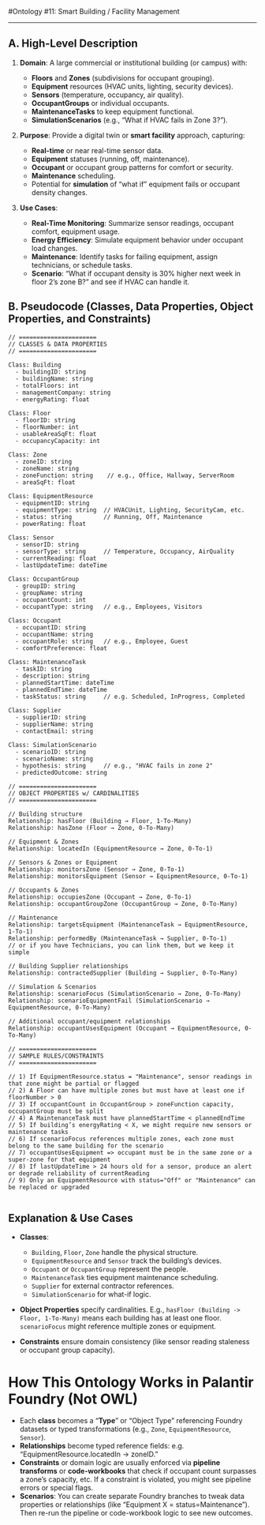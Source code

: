 #Ontology #11: Smart Building / Facility Management                         
                                    
---                                    
                                    
## A. High-Level Description                    
                    
1. **Domain**: A large commercial or institutional building (or campus) with:                    
   - **Floors** and **Zones** (subdivisions for occupant grouping).                      
   - **Equipment** resources (HVAC units, lighting, security devices).                      
   - **Sensors** (temperature, occupancy, air quality).                      
   - **OccupantGroups** or individual occupants.                      
   - **MaintenanceTasks** to keep equipment functional.                      
   - **SimulationScenarios** (e.g., “What if HVAC fails in Zone 3?”).                      
                    
2. **Purpose**: Provide a digital twin or **smart facility** approach, capturing:                    
   - **Real-time** or near real-time sensor data.                      
   - **Equipment** statuses (running, off, maintenance).                      
   - **Occupant** or occupant group patterns for comfort or security.                      
   - **Maintenance** scheduling.                      
   - Potential for **simulation** of “what if” equipment fails or occupant density changes.                    
                    
3. **Use Cases**:                    
   - **Real-Time Monitoring**: Summarize sensor readings, occupant comfort, equipment usage.                      
   - **Energy Efficiency**: Simulate equipment behavior under occupant load changes.                      
   - **Maintenance**: Identify tasks for failing equipment, assign technicians, or schedule tasks.                      
   - **Scenario**: “What if occupant density is 30% higher next week in floor 2’s zone B?” and see if HVAC can handle it.                      
                    
## B. Pseudocode (Classes, Data Properties, Object Properties, and Constraints)                    
                    
```plaintext                    
// ======================                    
// CLASSES & DATA PROPERTIES                    
// ======================                    
                    
Class: Building                    
  - buildingID: string                    
  - buildingName: string                    
  - totalFloors: int                    
  - managementCompany: string                    
  - energyRating: float                    
                    
Class: Floor                    
  - floorID: string                    
  - floorNumber: int                    
  - usableAreaSqFt: float                    
  - occupancyCapacity: int                    
                    
Class: Zone                    
  - zoneID: string                    
  - zoneName: string                    
  - zoneFunction: string    // e.g., Office, Hallway, ServerRoom                    
  - areaSqFt: float                    
                    
Class: EquipmentResource                    
  - equipmentID: string                    
  - equipmentType: string  // HVACUnit, Lighting, SecurityCam, etc.                    
  - status: string         // Running, Off, Maintenance                    
  - powerRating: float                    
                    
Class: Sensor                    
  - sensorID: string                    
  - sensorType: string     // Temperature, Occupancy, AirQuality                    
  - currentReading: float                    
  - lastUpdateTime: dateTime                    
                    
Class: OccupantGroup                    
  - groupID: string                    
  - groupName: string                    
  - occupantCount: int                    
  - occupantType: string   // e.g., Employees, Visitors                    
                    
Class: Occupant                    
  - occupantID: string                    
  - occupantName: string                    
  - occupantRole: string   // e.g., Employee, Guest                    
  - comfortPreference: float                    
                    
Class: MaintenanceTask                    
  - taskID: string                    
  - description: string                    
  - plannedStartTime: dateTime                    
  - plannedEndTime: dateTime                    
  - taskStatus: string     // e.g. Scheduled, InProgress, Completed                    
                    
Class: Supplier                    
  - supplierID: string                    
  - supplierName: string                    
  - contactEmail: string                    
                    
Class: SimulationScenario                    
  - scenarioID: string                    
  - scenarioName: string                    
  - hypothesis: string     // e.g., "HVAC fails in zone 2"                    
  - predictedOutcome: string                    
                    
// ======================                    
// OBJECT PROPERTIES w/ CARDINALITIES                    
// ======================                    
                    
// Building structure                    
Relationship: hasFloor (Building → Floor, 1-To-Many)                    
Relationship: hasZone (Floor → Zone, 0-To-Many)                    
                    
// Equipment & Zones                    
Relationship: locatedIn (EquipmentResource → Zone, 0-To-1)                    
                    
// Sensors & Zones or Equipment                    
Relationship: monitorsZone (Sensor → Zone, 0-To-1)                    
Relationship: monitorsEquipment (Sensor → EquipmentResource, 0-To-1)                    
                    
// Occupants & Zones                    
Relationship: occupiesZone (Occupant → Zone, 0-To-1)                    
Relationship: occupantGroupZone (OccupantGroup → Zone, 0-To-Many)                    
                    
// Maintenance                    
Relationship: targetsEquipment (MaintenanceTask → EquipmentResource, 1-To-1)                    
Relationship: performedBy (MaintenanceTask → Supplier, 0-To-1)                    
// or if you have Technicians, you can link them, but we keep it simple                    
                    
// Building Supplier relationships                    
Relationship: contractedSupplier (Building → Supplier, 0-To-Many)                    
                    
// Simulation & Scenarios                    
Relationship: scenarioFocus (SimulationScenario → Zone, 0-To-Many)                    
Relationship: scenarioEquipmentFail (SimulationScenario → EquipmentResource, 0-To-Many)                    
                    
// Additional occupant/equipment relationships                    
Relationship: occupantUsesEquipment (Occupant → EquipmentResource, 0-To-Many)                    
                    
// ======================                    
// SAMPLE RULES/CONSTRAINTS                    
// ======================                    
                    
// 1) If EquipmentResource.status = "Maintenance", sensor readings in that zone might be partial or flagged                    
// 2) A Floor can have multiple zones but must have at least one if floorNumber > 0                    
// 3) If occupantCount in OccupantGroup > zoneFunction capacity, occupantGroup must be split                    
// 4) A MaintenanceTask must have plannedStartTime < plannedEndTime                    
// 5) If building’s energyRating < X, we might require new sensors or maintenance tasks                    
// 6) If scenarioFocus references multiple zones, each zone must belong to the same building for the scenario                    
// 7) occupantUsesEquipment => occupant must be in the same zone or a super-zone for that equipment                    
// 8) If lastUpdateTime > 24 hours old for a sensor, produce an alert or degrade reliability of currentReading                    
// 9) Only an EquipmentResource with status="Off" or "Maintenance" can be replaced or upgraded                    
                    
```                    
                    
## Explanation & Use Cases                    
                    
- **Classes**:                     
  - `Building`, `Floor`, `Zone` handle the physical structure.                      
  - `EquipmentResource` and `Sensor` track the building’s devices.                      
  - `Occupant` or `OccupantGroup` represent the people.                      
  - `MaintenanceTask` ties equipment maintenance scheduling.                      
  - `Supplier` for external contractor references.                      
  - `SimulationScenario` for what-if logic.                    
                    
- **Object Properties** specify cardinalities. E.g., `hasFloor (Building -> Floor, 1-To-Many)` means each building has at least one floor. `scenarioFocus` might reference multiple zones or equipment.                      
- **Constraints** ensure domain consistency (like sensor reading staleness or occupant group capacity).          
          
          
          
# How This Ontology Works in Palantir Foundry (Not OWL)          
          
- Each **class** becomes a “**Type**” or “Object Type” referencing Foundry datasets or typed transformations (e.g., `Zone`, `EquipmentResource`, `Sensor`).            
- **Relationships** become typed reference fields: e.g. “EquipmentResource.locatedIn -> zoneID.”            
- **Constraints** or domain logic are usually enforced via **pipeline transforms** or **code-workbooks** that check if occupant count surpasses a zone’s capacity, etc. If a constraint is violated, you might see pipeline errors or special flags.            
- **Scenarios**: You can create separate Foundry branches to tweak data properties or relationships (like “Equipment X = status=Maintenance”). Then re-run the pipeline or code-workbook logic to see new outcomes.          
          
          
          
